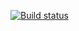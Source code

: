 [![Build status](https://ci.appveyor.com/api/projects/status/pwhtgegukkoa791y/branch/main?svg=true)](https://ci.appveyor.com/project/KorzunE/autojava4/branch/main)
